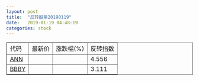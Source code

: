 ```yaml
---
layout: post
title:  "反转股票20190119"
date:   2019-01-19 04:48:19
categories: stock
---
```


<script type="text/javascript">
var stockList = []
stockList.push('gb_ann');
stockList.push('gb_bbby');
</script>

<table border="1">
 <tr>
 <td>代码</td>
  <td>最新价</td>
  <td>涨跌幅(%)</td>
 <td>反转指数</td>
</tr>
  <tr id="ann"><td><a href="http://stock.finance.sina.com.cn/usstock/quotes/ANN.html" target="_blank">ANN</a></td><td></td><td></td><td>4.556</td></tr>
  <tr id="bbby"><td><a href="http://stock.finance.sina.com.cn/usstock/quotes/BBBY.html" target="_blank">BBBY</a></td><td></td><td></td><td>3.111</td></tr>
</table>
